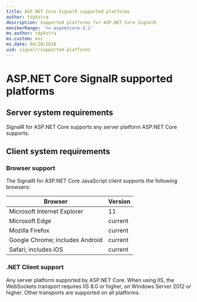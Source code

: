 ```yaml
---
title: ASP.NET Core SignalR supported platforms
author: tdykstra
description: Supported platforms for ASP.NET Core SignalR
monikerRange: '>= aspnetcore-2.1'
ms.author: tdykstra
ms.custom: mvc
ms.date: 04/20/2018
uid: signalr/supported-platforms
---
```


# ASP.NET Core SignalR supported platforms

## Server system requirements

SignalR for ASP.NET Core supports any server platform ASP.NET Core supports.

## Client system requirements

### Browser support

The SignalR for ASP.NET Core JavaScript client supports the following browsers:

| Browser | Version |
| ------- | ------- |
| Microsoft Internet Explorer | 11 |
| Microsoft Edge | current |
| Mozilla Firefox | current |
| Google Chrome; includes Android | current |
| Safari; includes iOS | current |
 
### .NET Client support

Any server platform supported by ASP.NET Core. When using IIS, the WebSockets transport requires IIS 8.0 or higher, on Windows Server 2012 or higher. Other transports are supported on all platforms.
